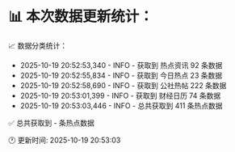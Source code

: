 📊 本次数据更新统计：
==========================

📈 数据分类统计：
- 2025-10-19 20:52:53,340 - INFO - 获取到 热点资讯 92 条数据
- 2025-10-19 20:52:55,834 - INFO - 获取到 今日热点 23 条数据
- 2025-10-19 20:52:58,690 - INFO - 获取到 公社热帖 222 条数据
- 2025-10-19 20:53:01,399 - INFO - 获取到 财经日历 74 条数据
- 2025-10-19 20:53:03,446 - INFO - 总共获取到 411 条热点数据

✅ 总共获取到 - 条热点数据

🕐 更新时间: 2025-10-19 20:53:03
